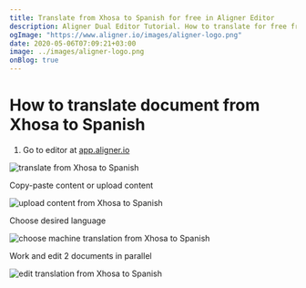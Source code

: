 ```yaml
---
title: Translate from Xhosa to Spanish for free in Aligner Editor
description: Aligner Dual Editor Tutorial. How to translate for free from Xhosa to Spanish. Aligner is multilingual document management platform. 
ogImage: "https://www.aligner.io/images/aligner-logo.png"
date: 2020-05-06T07:09:21+03:00
image: ../images/aligner-logo.png
onBlog: true
---
```


# How to translate document from Xhosa to Spanish

1. Go to editor at [app.aligner.io](https://app.aligner.io "Aligner App web page")

![translate from Xhosa to Spanish](../aligner-blank-editor.png "translate from Xhosa to Spanish")

Copy-paste content or upload content

![upload content from Xhosa to Spanish](../aligner-uploaded-document.png "upload content from Xhosa to Spanish")

Choose desired language

![choose machine translation from Xhosa to Spanish](../aligner-language-dropdown.png "choose machine translation from Xhosa to Spanish")

Work and edit 2 documents in parallel

![edit translation from Xhosa to Spanish](../aligner-double-sitded-editor.png "edit translation from Xhosa to Spanish")

